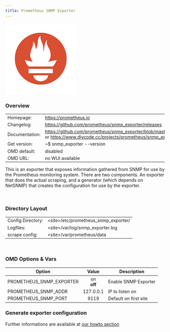 ```yaml
---
title: Prometheus SNMP Exporter
---
```


![](images.png)

### Overview

|||
|---|---|
|Homepage:|https://prometheus.io|
|Changelog:|https://github.com/prometheus/snmp_exporter/releases|
|Documentation:|https://github.com/prometheus/snmp_exporter/blob/master/README.md or https://www.diycode.cc/projects/prometheus/snmp_exporter|
|Get version:|~$ snmp_exporter --version|
|OMD default:|disabled|
|OMD URL:|no WUI available|

This is an exporter that exposes information gathered from SNMP for use by the Prometheus monitoring system. There are two components. An exporter that does the actual scraping, and a generator (which depends on NetSNMP) that creates the configuration for use by the exporter.

&#x205F;
### Directory Layout

|||
|---|---|
|Config Directory:|&lt;site&gt;/etc/prometheus_snmp_exporter/|
|Logfiles:|&lt;site&gt;/var/log/snmp_exporter.log|
|scrape config:|&lt;site&gt;/var/prometheus/data|

&#x205F;

### OMD Options & Vars
| Option | Value | Description |
| ------ |:-----:| ----------- |
| PROMETHEUS_SNMP_EXPORTER | on <br> **off** | Enable SNMP Exporter |
| PROMETHEUS_SNMP_ADDR | 127.0.0.1 | IP to listen on |
| PROMETHEUS_SNMP_PORT | 9119 | Default on first site |

### Generate exporter configuration

Further informations are available at [our howto section](../../howtos/prometheus_snmp_exporter/ "snmp_exporter howto")